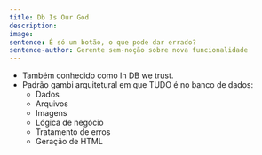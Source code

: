 ```yaml
---
title: Db Is Our God
description: 
image: 
sentence: É só um botão, o que pode dar errado?
sentence-author: Gerente sem-noção sobre nova funcionalidade
---
```

* Também conhecido como In DB we trust.
* Padrão gambi arquitetural em que TUDO é no banco de dados:
  * Dados
  * Arquivos
  * Imagens
  * Lógica de negócio
  * Tratamento de erros
  * Geração de HTML
